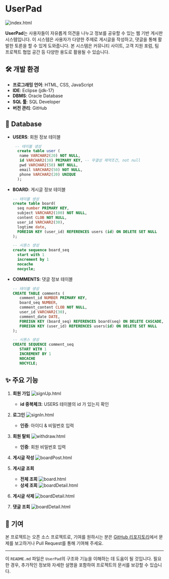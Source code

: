 # UserPad
![index.html](src/main/resources/screenshot/index.html.png)

**UserPad**는 사용자들이 자유롭게 의견을 나누고 정보를 공유할 수 있는 웹 기반 게시판 시스템입니다. 이 시스템은 사용자가 다양한 주제로 게시글을 작성하고, 댓글을 통해 활발한 토론을 할 수 있게 도와줍니다. 본 시스템은 커뮤니티 사이트, 고객 지원 포럼, 팀 프로젝트 협업 공간 등 다양한 용도로 활용될 수 있습니다.


## 🛠️ 개발 환경

- **프로그래밍 언어**: HTML, CSS, JavaScript
- **IDE**: Eclipse (jdk-17)
- **DBMS**: Oracle Database
- **SQL 툴**: SQL Developer
- **버전 관리**: GitHub



## 📰 Database

- **USERS**: 회원 정보 테이블
  ```sql
   -- 테이블 생성
    create table user (
   	 name VARCHAR2(20) NOT NULL,
   	 id VARCHAR2(30) PRIMARY KEY, -- 무결성 제약조건, not null
   	 pwd VARCHAR2(50) NOT NULL,
   	 email VARCHAR2(50) NOT NULL,
   	 phone VARCHAR2(20) UNIQUE
    );
  ```
- **BOARD**: 게시글 정보 테이블
    ```sql
   -- 테이블 생성
   create table board( 
      seq number PRIMARY KEY,
      subject VARCHAR2(100) NOT NULL,
      content CLOB NOT NULL,
      user_id VARCHAR2(30),
      logtime date, 
      FOREIGN KEY (user_id) REFERENCES users (id) ON DELETE SET NULL
   );
    
   -- 시퀀스 생성  
   create sequence board_seq
      start with 1
      increment by 1
      nocache
      nocycle;
     ```
- **COMMENTS**:  댓글 정보 테이블
    ```sql
   -- 테이블 생성
   CREATE TABLE comments (
       comment_id NUMBER PRIMARY KEY,
       board_seq NUMBER,
       comment_content CLOB NOT NULL,
       user_id VARCHAR2(30),
       comment_date DATE,
       FOREIGN KEY (board_seq) REFERENCES board(seq) ON DELETE CASCADE,
       FOREIGN KEY (user_id) REFERENCES users(id) ON DELETE SET NULL
   );
   
   -- 시퀀스 생성
   CREATE SEQUENCE comment_seq
       START WITH 1
       INCREMENT BY 1
       NOCACHE
       NOCYCLE;
     ```



## ✨ 주요 기능

1. **회원 가입**
   ![signUp.html](src/main/resources/screenshot/signUp.html.png)
   - **id 중복체크**: USERS 테이블의 id 가 있는지 확인

2. **로그인**
  ![signIn.html](src/main/resources/screenshot/signIn.html.png)
    - **인증**: 아이디 & 비밀번호 입력

3. **회원 탈퇴**
   ![withdraw.html](src/main/resources/screenshot/withdraw.html.png)
   - **인증**: 회원 비밀번호 입력

4. **게시글 작성**
   ![boardPost.html](src/main/resources/screenshot/boardPost.html.png)


5. **게시글 조회**
   - **전체 조회**
     ![board.html](src/main/resources/screenshot/board.html.png)
   - **상세 조회**
      ![boardDetail.html](src/main/resources/screenshot/boardDetail.html.png)

6. **게시글 삭제**
   ![boardDetail.html](src/main/resources/screenshot/deletePost.png)

7. **댓글 조회**
   ![boardDetail.html](src/main/resources/screenshot/comment.png)
  


## 🤝 기여

본 프로젝트는 오픈 소스 프로젝트로, 기여를 원하시는 분은 [GitHub 리포지토리](https://github.com/your-repo)에서 문제를 보고하거나 Pull Request를 통해 기여해 주세요.

---

이 `README.md` 파일은 `UserPad`의 구조와 기능을 이해하는 데 도움이 될 것입니다. 필요한 경우, 추가적인 정보와 자세한 설명을 포함하여 프로젝트의 문서를 보강할 수 있습니다.

